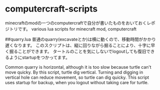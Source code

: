 computercraft-scripts
=====================

minecraftのmodの一つのcomputercraftで自分が書いたものをおいておくレポジトリです。
various lua scripts for minecraft mod, computercraft

##quarry.lua
普通のquarry(excavateとか)は横に動くので、移動時間がかかり遅くなります。
このスクリプトは、縦に回りながら掘ることにより、十字に早く掘ることができます。
タートルのことを気にしないでlogoutしても復旧できるようにstartupをつかってます。

Common quarry is horizontal, although it is too slow because turtle can't move quicky.
By this script, turtle dig vertical.
Turning and digging in vertical hole can reduce movement, so turtle can dig quicky.
This script uses startup for backup, when you logout without taking care for turtle.


